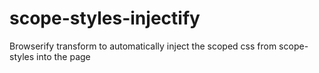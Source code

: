 # scope-styles-injectify

Browserify transform to automatically inject the scoped css from scope-styles into the page
